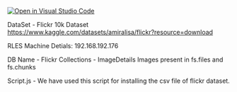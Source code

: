 [![Open in Visual Studio Code](https://classroom.github.com/assets/open-in-vscode-c66648af7eb3fe8bc4f294546bfd86ef473780cde1dea487d3c4ff354943c9ae.svg)](https://classroom.github.com/online_ide?assignment_repo_id=10442800&assignment_repo_type=AssignmentRepo)

DataSet - 
Flickr 10k Dataset 
https://www.kaggle.com/datasets/amiralisa/flickr?resource=download

RLES Machine Detials:
192.168.192.176

DB Name -  Flickr
Collections - ImageDetails
Images present in fs.files and fs.chunks

Script.js - We have used this script for installing the csv file of flickr dataset. 